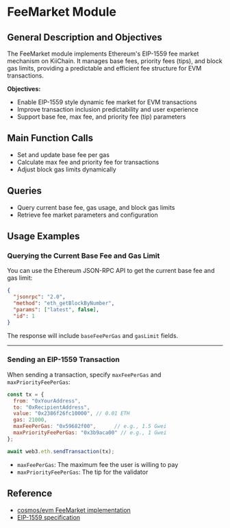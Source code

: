 # FeeMarket Module

## General Description and Objectives
The FeeMarket module implements Ethereum's EIP-1559 fee market mechanism on KiiChain. It manages base fees, priority fees (tips), and block gas limits, providing a predictable and efficient fee structure for EVM transactions.

**Objectives:**
- Enable EIP-1559 style dynamic fee market for EVM transactions
- Improve transaction inclusion predictability and user experience
- Support base fee, max fee, and priority fee (tip) parameters

## Main Function Calls
- Set and update base fee per gas
- Calculate max fee and priority fee for transactions
- Adjust block gas limits dynamically

## Queries
- Query current base fee, gas usage, and block gas limits
- Retrieve fee market parameters and configuration

## Usage Examples

### Querying the Current Base Fee and Gas Limit
You can use the Ethereum JSON-RPC API to get the current base fee and gas limit:

```json
{
  "jsonrpc": "2.0",
  "method": "eth_getBlockByNumber",
  "params": ["latest", false],
  "id": 1
}
```

The response will include `baseFeePerGas` and `gasLimit` fields.

---

### Sending an EIP-1559 Transaction
When sending a transaction, specify `maxFeePerGas` and `maxPriorityFeePerGas`:

```javascript
const tx = {
  from: "0xYourAddress",
  to: "0xRecipientAddress",
  value: "0x2386f26fc10000", // 0.01 ETH
  gas: 21000,
  maxFeePerGas: "0x59682f00",      // e.g., 1.5 Gwei
  maxPriorityFeePerGas: "0x3b9aca00" // e.g., 1 Gwei
};

await web3.eth.sendTransaction(tx);
```

- `maxFeePerGas`: The maximum fee the user is willing to pay
- `maxPriorityFeePerGas`: The tip for the validator

## Reference
- [cosmos/evm FeeMarket implementation](https://github.com/cosmos/evm/tree/main/x/feemarket)
- [EIP-1559 specification](https://eips.ethereum.org/EIPS/eip-1559) 
